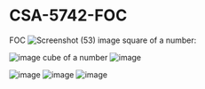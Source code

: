 # CSA-5742-FOC
FOC
![Screenshot (53)](https://user-images.githubusercontent.com/113986476/214474439-4ae78c0b-164a-4bce-a75a-a95de89948d6.png)
image
square of a number:

![image](https://user-images.githubusercontent.com/113986476/214480949-d8ac3bb9-24eb-4a7f-84f2-99eeea11ed71.png)
cube of a number
![image](https://user-images.githubusercontent.com/113986476/214481011-a7e21076-7784-4c2e-a2ad-c5524ceb2d3e.png)

![image](https://user-images.githubusercontent.com/113986476/214481127-4f50524c-78cd-45fc-8251-5bf66feccd72.png)
![image](https://user-images.githubusercontent.com/113986476/214481439-dc9872d3-8058-45b0-822d-cece3e21dfbc.png)
![image](https://user-images.githubusercontent.com/113986476/214481576-743b8cf9-6eca-4967-a9e3-142e1530630f.png)
